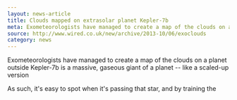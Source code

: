 ```yaml
---
layout: news-article
title: Clouds mapped on extrasolar planet Kepler-7b
meta: Exometeorologists have managed to create a map of the clouds on a planet
source: http://www.wired.co.uk/new/archive/2013-10/06/exoclouds
category: news
---
```


Exometeorologists have managed to create a map of the clouds on a planet outside
Kepler-7b is a massive, gaseous giant of a planet -- like a scaled-up version

As such, it's easy to spot when it's passing that star, and by training the
